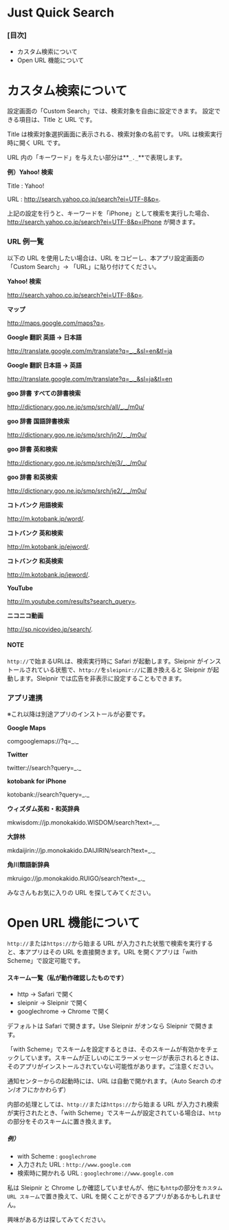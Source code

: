# Just Quick Search

### [目次]

  - カスタム検索について
  - Open URL 機能について

# カスタム検索について
設定画面の「Custom Search」では、検索対象を自由に設定できます。
設定できる項目は、Title と URL です。

Title は検索対象選択画面に表示される、検索対象の名前です。
URL は検索実行時に開く URL です。

URL 内の「キーワード」を与えたい部分は**`_._`**で表現します。

**例）Yahoo! 検索**

Title : Yahoo!

URL : http://search.yahoo.co.jp/search?ei=UTF-8&p=_._

上記の設定を行うと、キーワードを「iPhone」として検索を実行した場合、http://search.yahoo.co.jp/search?ei=UTF-8&p=iPhone が開きます。

### URL 例一覧

以下の URL を使用したい場合は、URL をコピーし、本アプリ設定画面の「Custom Search」-> 「URL」に貼り付けてください。

**Yahoo! 検索**

http://search.yahoo.co.jp/search?ei=UTF-8&p=_._

**マップ**

http://maps.google.com/maps?q=_._

**Google 翻訳  英語 -> 日本語**

http://translate.google.com/m/translate?q=_._&sl=en&tl=ja

**Google 翻訳  日本語 -> 英語**

http://translate.google.com/m/translate?q=_._&sl=ja&tl=en

**goo 辞書 すべての辞書検索**

http://dictionary.goo.ne.jp/smp/srch/all/_._/m0u/

**goo 辞書 国語辞書検索**

http://dictionary.goo.ne.jp/smp/srch/jn2/_._/m0u/

**goo 辞書 英和検索**

http://dictionary.goo.ne.jp/smp/srch/ej3/_._/m0u/

**goo 辞書 和英検索**

http://dictionary.goo.ne.jp/smp/srch/je2/_._/m0u/

**コトバンク 用語検索**

http://m.kotobank.jp/word/_._

**コトバンク 英和検索**

http://m.kotobank.jp/ejword/_._

**コトバンク 和英検索**

http://m.kotobank.jp/jeword/_._

**YouTube**

http://m.youtube.com/results?search_query=_._

**ニコニコ動画**

http://sp.nicovideo.jp/search/_._

#### NOTE

`http://`で始まるURLは、検索実行時に Safari が起動します。Sleipnir がインストールされている状態で、`http://`を`sleipnir://`に置き換えると Sleipnir が起動します。Sleipnir では広告を非表示に設定することもできます。

### アプリ連携

※これ以降は別途アプリのインストールが必要です。

**Google Maps**

comgooglemaps://?q=\_._

**Twitter**

twitter://search?query=\_._

**kotobank for iPhone**

kotobank://search?query=\_._

**ウィズダム英和・和英辞典**

mkwisdom://jp.monokakido.WISDOM/search?text=\_._

**大辞林**

mkdaijirin://jp.monokakido.DAIJIRIN/search?text=\_._

**角川類語新辞典**

mkruigo://jp.monokakido.RUIGO/search?text=\_._

みなさんもお気に入りの URL を探してみてください。

# Open URL 機能について

`http://`または`https://`から始まる URL が入力された状態で検索を実行すると、本アプリはその URL を直接開きます。URL を開くアプリは「with Scheme」で設定可能です。

#### スキーム一覧（私が動作確認したものです）

  - http -> Safari で開く
  - sleipnir -> Sleipnir で開く
  - googlechrome -> Chrome で開く

デフォルトは Safari で開きます。Use Sleipnir がオンなら Sleipnir で開きます。

「with Scheme」でスキームを設定するときは、そのスキームが有効かをチェックしています。スキームが正しいのにエラーメッセージが表示されるときは、そのアプリがインストールされていない可能性があります。ご注意ください。

通知センターからの起動時には、URL は自動で開かれます。（Auto Search のオン/オフにかかわらず）

内部の処理としては、`http://`または`https://`から始まる URL が入力され検索が実行されたとき、「with Scheme」でスキームが設定されている場合は、`http`の部分をそのスキームに置き換えます。

##### 例）

  - with Scheme : `googlechrome`
  - 入力された URL : `http://www.google.com`
  - 検索時に開かれる URL : `googlechrome://www.google.com`

私は Sleipnir と Chrome しか確認していませんが、他にも`http`の部分を`カスタム URL スキーム`で置き換えて、URL を開くことができるアプリがあるかもしれません。

興味がある方は探してみてください。
